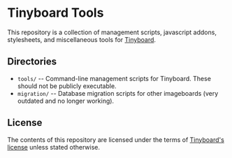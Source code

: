 # Tinyboard Tools
This repository is a collection of management scripts, javascript addons, stylesheets, and miscellaneous tools for [Tinyboard](http://github.com/savetheinternet/Tinyboard).

## Directories
*	```tools/``` -- Command-line management scripts for Tinyboard. These should not be publicly executable.
*	```migration/``` -- Database migration scripts for other imageboards (very outdated and no longer working).

## License
The contents of this repository are licensed under the terms of [Tinyboard's license](https://github.com/savetheinternet/Tinyboard/blob/master/LICENSE.md) unless stated otherwise.
